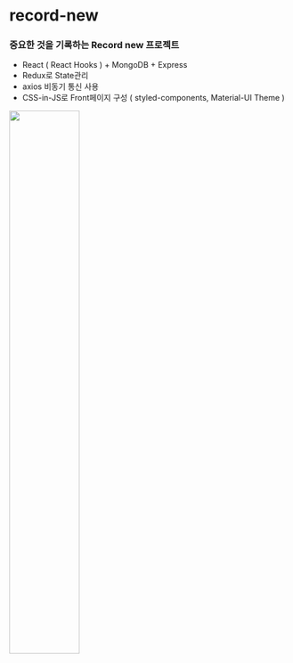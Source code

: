 # record-new

### 중요한 것을 기록하는 Record new 프로젝트

+ React ( React Hooks ) + MongoDB + Express
+ Redux로 State관리
+ axios 비동기 통신 사용
+ CSS-in-JS로 Front페이지 구성 ( styled-components, Material-UI Theme )

<img src="https://user-images.githubusercontent.com/52149400/119221027-42e01600-bb28-11eb-832c-14e2ab0fc606.png" width="50%" height="50%" >

